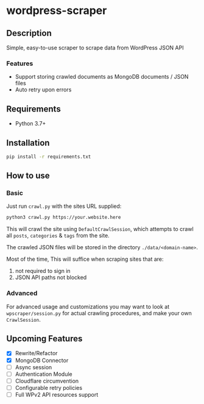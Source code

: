 # wordpress-scraper

## Description

Simple, easy-to-use scraper to scrape data from WordPress JSON API

### Features
- Support storing crawled documents as MongoDB documents / JSON files
- Auto retry upon errors

## Requirements

 - Python 3.7+

## Installation

```bash
pip install -r requirements.txt
```

## How to use

### Basic

Just run `crawl.py` with the sites URL supplied:

```bash
python3 crawl.py https://your.website.here
```

This will crawl the site using `DefaultCrawlSession`, which attempts to crawl all `posts`, `categories` & `tags` from the site.

The crawled JSON files will be stored in the directory `./data/<domain-name>`.

Most of the time, This will suffice when scraping sites that are:
1. not required to sign in 
2. JSON API paths not blocked


### Advanced
For advanced usage and customizations you may want to look at `wpscraper/session.py` for actual crawling procedures, and make your own `CrawlSession`.

## Upcoming Features

- [x] Rewrite/Refactor
- [x] MongoDB Connector
- [ ] Async session
- [ ] Authentication Module
- [ ] Cloudflare circumvention
- [ ] Configurable retry policies
- [ ] Full WPv2 API resources support
